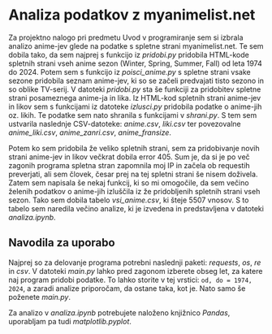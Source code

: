 # Analiza podatkov z myanimelist.net

Za projektno nalogo pri predmetu Uvod v programiranje sem si izbrala analizo anime-jev glede na podatke s spletne strani myanimelist.net.
Te sem dobila tako, da sem najprej s funkcijo iz *pridobi.py* pridobila HTML-kode spletnih strani vseh anime sezon (Winter, Spring, Summer, Fall)
od leta 1974 do 2024. Potem sem s funkcijo iz *poisci_anime.py* s spletne strani vsake sezone pridobila seznam anime-jev, ki so se začeli
predvajati tisto sezono in so oblike TV-serij. V datoteki *pridobi.py* sta še funkciji za pridobitev spletne strani posameznega anime-ja in lika.
Iz HTML-kod spletnih strani anime-jev in likov sem s funkcijami iz datoteke *izlusci.py* pridobila podatke o anime-jih oz. likih.
Te podatke sem nato shranila s funkcijami v *shrani.py*. S tem sem ustvarila naslednje CSV-datoteke:
*anime.csv*, *liki.csv* ter povezovalne *anime_liki.csv*, *anime_zanri.csv*, *anime_fransize*.

Potem ko sem pridobila že veliko spletnih strani, sem za pridobivanje novih strani anime-jev in likov večkrat dobila error 405.
Sum je, da si je po več zagonih programa spletna stran zapomnila moj IP in začela ob requestih preverjati, ali sem človek, česar prej
na tej spletni strani še nisem doživela. 
Zatem sem napisala še nekaj funkcij, ki so mi omogočile, da sem večino želenih podatkov o anime-jih izluščila iz že pridobljenih
spletnih strani vseh sezon. Tako sem dobila tabelo *vsi_anime.csv*, ki šteje 5507 vnosov. S to tabelo sem naredila večino analize,
ki je izvedena in predstavljena v datoteki *analiza.ipynb*.

## Navodila za uporabo

Najprej so za delovanje programa potrebni naslednji paketi: *requests*, *os*, *re* in *csv*.
V datoteki *main.py* lahko pred zagonom izberete obseg let, za katere naj program pridobi podatke.
To lahko storite v tej vrstici:
`od, do = 1974, 2024`, a zaradi analize priporočam, da ostane taka, kot je.
Nato samo še poženete *main.py*.

Za analizo v *analiza.ipynb* potrebujete naloženo knjižnico *Pandas*, uporabljam pa tudi *matplotlib.pyplot*.